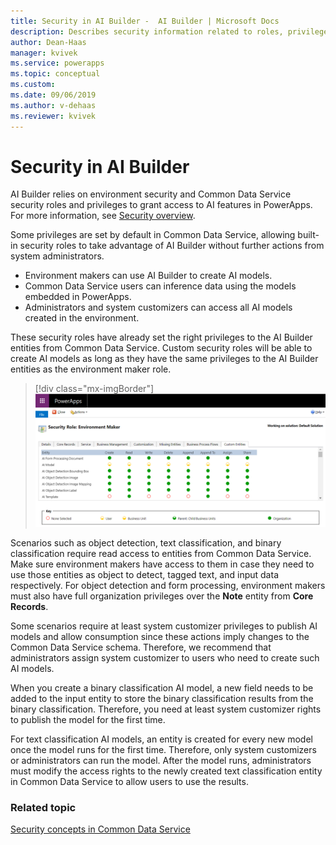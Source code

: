 ```yaml
---
title: Security in AI Builder -  AI Builder | Microsoft Docs
description: Describes security information related to roles, privileges, and access in AI Builder and the services it connects to. 
author: Dean-Haas
manager: kvivek
ms.service: powerapps
ms.topic: conceptual
ms.custom: 
ms.date: 09/06/2019
ms.author: v-dehaas
ms.reviewer: kvivek
---
```


# Security in AI Builder

AI Builder relies on environment security and Common Data Service security roles and privileges to grant access to AI features in PowerApps. For more information, see [Security overview](/power-platform/admin/wp-security).

Some privileges are set by default in Common Data Service, allowing built-in security roles to take advantage of AI Builder without further actions from system administrators.

- Environment makers can use AI Builder to create AI models.
- Common Data Service users can inference data using the models embedded in PowerApps.
- Administrators and system customizers can access all AI models created in the environment.

These security roles have already set the right privileges to the AI Builder entities from Common Data Service. Custom security roles will be able to create AI models as long as they have the same privileges to the AI Builder entities as the environment maker role.

> [!div class="mx-imgBorder"]
> ![Security roles screen](media/security-roles-screen.png "Security roles screen" )

Scenarios such as object detection, text classification, and binary classification require read access to entities from Common Data Service. Make sure environment makers have access to them in case they need to use those entities as object to detect, tagged text, and input data respectively. For object detection and form processing, environment makers must also have full organization privileges over the **Note** entity from **Core Records**.

Some scenarios require at least system customizer privileges to publish AI models and allow consumption since these actions imply changes to the Common Data Service schema. Therefore, we recommend that administrators assign system customizer to users who need to create such AI models.

When you create a binary classification AI model, a new field needs to be added to the input entity to store the binary classification results from the binary classification. Therefore, you need at least system customizer rights to publish the model for the first time.

For text classification AI models, an entity is created for every new model once the model runs for the first time. Therefore, only system customizers or administrators can run the model. After the model runs, administrators must modify the access rights to the newly created text classification entity in Common Data Service to allow users to use the results.

### Related topic

[Security concepts in Common Data Service](/power-platform/admin/wp-security-cds)
